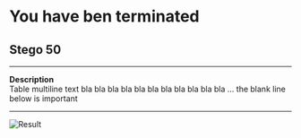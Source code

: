 # You have ben terminated 
## Stego 50
----------------------- ------------------------------------
**Description**             
Table multiline text bla bla bla bla
                        bla bla bla bla bla bla bla ... the
                        blank line below is important 

----------------------------------------------------------------
![Result](https://github.com/bu6hunt3r/CTF/tree/master/2017/NuitDuHack2017/YouTerminatedMe/animated/animation.gif)
